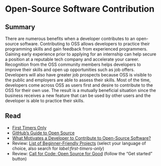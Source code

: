 # Open-Source Software Contribution

## Summary

There are numerous benefits when a developer contributes to an open-source software. Contributing to OSS allows developers to practice their programming skills and gain feedback from experienced programmers. Gaining early experience prior to applying for an internship can help secure a position at a reputable tech company and accelerate your career. Recognition from the OSS community members helps developers to improve their skills and open up opportunities such as job offers. Developers will also have greater job prospects because OSS is visible to the public and employers are able to assess their skills. Most of the time, developers come across OSS as users first and desire to contribute to the OSS for their own use. The result is a mutually beneficial situation since the business receives a new feature that can be used by other users and the developer is able to practice their skills.

## Read

- [First Timers Only](https://www.firsttimersonly.com/)
- [GitHub’s Guide to Open Source](https://www.github.com/open-source)
- [What Motivates a Developer to Contribute to Open-Source Software?](https://clearcode.cc/blog/why-developers-contribute-open-source-software/)
- Review: [List of Beginner-Friendly Projects](https://github.com/search?q=label%3Agood-first-issue+archived%3Afalse) (select your language of choice, also search for _label:first-timers-only_)
- Review: [Call for Code: Open Source for Good](https://callforcode.org/) (follow the “Get started” button)
